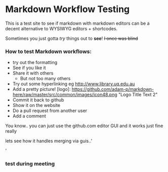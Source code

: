 Markdown Workflow Testing
================

This is a test site to see if markdown with markdown editors can be a decent alternative to WYSIWYG editors + shortcodes.

Sometimes you just gotta *try* things out to __see__! ~~I once was blind~~

### How to test Markdown workflows:
* try out the formatting
 * See if you like it
 * Share it with others
   * But not too many others 
 * Try out some hyperlinking eg http://www.library.uq.edu.au
 * Add a pretty picture! 
 [logo]: https://github.com/adam-p/markdown-here/raw/master/src/common/images/icon48.png "Logo Title Text 2"
 * Commit it back to github
  * Show it on the website
  * Do a pull request from another user
  * Add a comment


You know.. you can just use the github.com editor GUI and it works just fine really

lets see how it handles merging via guis..'

'

### test during meeting
